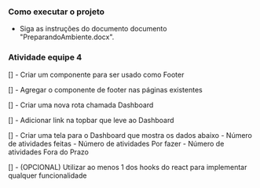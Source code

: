 ### Como executar o projeto

- Siga as instruções do documento documento "PreparandoAmbiente.docx".

### Atividade equipe 4

[] - Criar um componente para ser usado como Footer

[] - Agregar o componente de footer nas páginas existentes

[] - Criar uma nova rota chamada Dashboard

[] - Adicionar link na topbar que leve ao Dashboard

[] - Criar uma tela para o Dashboard que mostra os dados abaixo
    - Número de atividades feitas
    - Número de atividades Por fazer
    - Número de atividades Fora do Prazo

[] - (OPCIONAL) Utilizar ao menos 1 dos hooks do react para implementar qualquer funcionalidade